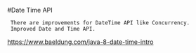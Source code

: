 #Date Time API

	 There are improvements for DateTime API like Concurrency.
	 Improved Date and Time API.
	 
	 
https://www.baeldung.com/java-8-date-time-intro